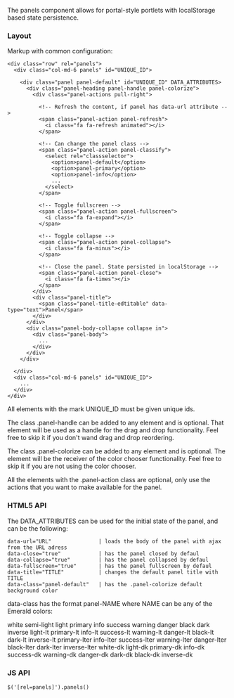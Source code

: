 The panels component allows for portal-style portlets 
with localStorage based state persistence.

### Layout

Markup with common configuration:

    <div class="row" rel="panels">
      <div class="col-md-6 panels" id="UNIQUE_ID">

        <div class="panel panel-default" id="UNIQUE_ID" DATA_ATTRIBUTES>
          <div class="panel-heading panel-handle panel-colorize">
            <div class="panel-actions pull-right">
              
              <!-- Refresh the content, if panel has data-url attribute -->
              <span class="panel-action panel-refresh">
                <i class="fa fa-refresh animated"></i>
              </span>

              <!-- Can change the panel class -->
              <span class="panel-action panel-classify">
                <select rel="classselector">
                  <option>panel-default</option>
                  <option>panel-primary</option>
                  <option>panel-info</option>
                  ...
                </select>
              </span>

              <!-- Toggle fullscreen -->
              <span class="panel-action panel-fullscreen">
                <i class="fa fa-expand"></i>
              </span>
              
              <!-- Toggle collapse -->
              <span class="panel-action panel-collapse">
                <i class="fa fa-minus"></i>
              </span>
              
              <!-- Close the panel. State persisted in localStorage -->
              <span class="panel-action panel-close">
                <i class="fa fa-times"></i>
              </span>
            </div>
            <div class="panel-title">
              <span class="panel-title-edtitable" data-type="text">Panel</span>
            </div>
          </div>
          <div class="panel-body-collapse collapse in">
            <div class="panel-body">
              ...
            </div>
          </div>
        </div>

      </div>
      <div class="col-md-6 panels" id="UNIQUE_ID">
        ...
      </div>
    </div>

All elements with the mark UNIQUE_ID must be given unique ids.

The class .panel-handle can be added to any element and is optional.
That element will be used as a handle for the drag and drop functionality.
Feel free to skip it if you don't wand drag and drop reordering.

The class .panel-colorize can be added to any element and is optional.
The element will be the receiver of the color chooser functionality.
Feel free to skip it if you are not using the color chooser.

All the elements with the .panel-action class are optional, only use the actions
that you want to make available for the panel.

### HTML5 API

The DATA_ATTRIBUTES can be used for the initial state of the panel, and can be the following:

    data-url="URL"               | loads the body of the panel with ajax from the URL adress
    data-close="true"            | has the panel closed by defaul
    data-collapse="true"         | has the panel collapsed by defaul
    data-fullscreen="true"       | has the panel fullscreen by defaul
    data-title="TITLE"           | changes the default panel title with TITLE
    data-class="panel-default"   | has the .panel-colorize default background color

data-class has the format panel-NAME where NAME can be any of the Emerald colors:

  white semi-light light primary info success warning danger black dark inverse
  light-lt primary-lt info-lt success-lt warning-lt danger-lt black-lt dark-lt inverse-lt
  primary-lter info-lter success-lter warning-lter danger-lter black-lter dark-lter inverse-lter
  white-dk light-dk primary-dk info-dk success-dk warning-dk danger-dk dark-dk black-dk inverse-dk

### JS API

    $('[rel=panels]').panels()
